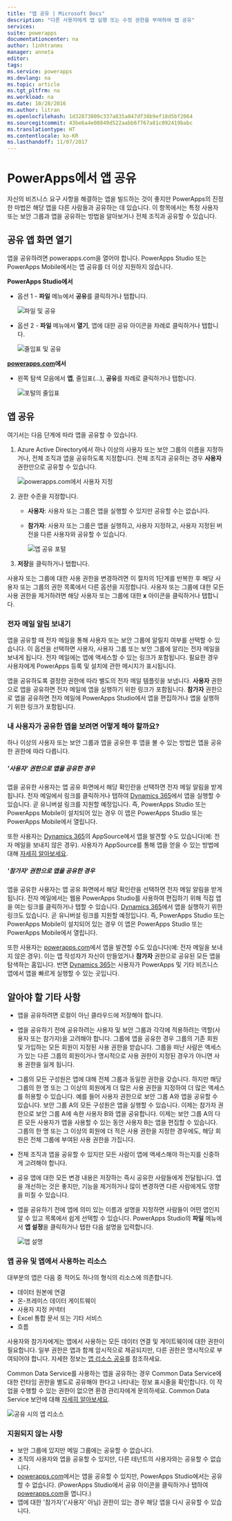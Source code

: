 ```yaml
---
title: "앱 공유 | Microsoft Docs"
description: "다른 사용자에게 앱 실행 또는 수정 권한을 부여하여 앱 공유"
services: 
suite: powerapps
documentationcenter: na
author: linhtranms
manager: anneta
editor: 
tags: 
ms.service: powerapps
ms.devlang: na
ms.topic: article
ms.tgt_pltfrm: na
ms.workload: na
ms.date: 10/28/2016
ms.author: litran
ms.openlocfilehash: 1d32873009c337a835a047df38b9ef18d5bf2064
ms.sourcegitcommit: 43be6a4e08849d522aabb6f767a81c092419babc
ms.translationtype: HT
ms.contentlocale: ko-KR
ms.lasthandoff: 11/07/2017
---
```

# <a name="share-an-app-in-powerapps"></a>PowerApps에서 앱 공유
자신의 비즈니스 요구 사항을 해결하는 앱을 빌드하는 것이 좋지만 PowerApps의 진정한 마법은 해당 앱을 다른 사람들과 공유하는 데 있습니다. 이 항목에서는 특정 사용자 또는 보안 그룹과 앱을 공유하는 방법을 알아보거나 전체 조직과 공유할 수 있습니다.

## <a name="open-the-share-app-screen"></a>공유 앱 화면 열기
앱을 공유하려면 powerapps.com을 열어야 합니다. PowerApps Studio 또는 PowerApps Mobile에서는 앱 공유를 더 이상 지원하지 않습니다.

**PowerApps Studio에서**

* 옵션 1 - **파일** 메뉴에서 **공유**를 클릭하거나 탭합니다.
  
    ![파일 및 공유](./media/share-app/studio-share.png)
* 옵션 2 - **파일** 메뉴에서 **열기**, 앱에 대한 공유 아이콘을 차례로 클릭하거나 탭합니다.
  
    ![줄임표 및 공유](./media/share-app/studio-share-icon.png)

**[powerapps.com](http://web.powerapps.com)에서**

* 왼쪽 탐색 모음에서 **앱**, 줄임표(...), **공유**를 차례로 클릭하거나 탭합니다.
  
   ![포털의 줄임표](./media/share-app/portal-share.png)

## <a name="share-an-app"></a>앱 공유
여기서는 다음 단계에 따라 앱을 공유할 수 있습니다.

1. Azure Active Directory에서 하나 이상의 사용자 또는 보안 그룹의 이름을 지정하거나, 전체 조직과 앱을 공유하도록 지정합니다. 전체 조직과 공유하는 경우 **사용자** 권한만으로 공유할 수 있습니다.
   
    ![powerapps.com에서 사용자 지정](./media/share-app/portal-users.png)
2. 권한 수준을 지정합니다.
   
   * **사용자**: 사용자 또는 그룹은 앱을 실행할 수 있지만 공유할 수는 없습니다.
   * **참가자**: 사용자 또는 그룹은 앱을 실행하고, 사용자 지정하고, 사용자 지정된 버전을 다른 사용자와 공유할 수 있습니다.
     
       ![앱 공유 포털](./media/share-app/portal-permissions.png)
3. **저장**을 클릭하거나 탭합니다.

사용자 또는 그룹에 대한 사용 권한을 변경하려면 이 절차의 1단계를 반복한 후 해당 사용자 또는 그룹의 권한 목록에서 다른 옵션을 지정합니다. 사용자 또는 그룹에 대한 모든 사용 권한을 제거하려면 해당 사용자 또는 그룹에 대한 **x** 아이콘을 클릭하거나 탭합니다.

### <a name="send-email-notification"></a>전자 메일 알림 보내기
앱을 공유할 때 전자 메일을 통해 사용자 또는 보안 그룹에 알릴지 여부를 선택할 수 있습니다. 이 옵션을 선택하면 사용자, 사용자 그룹 또는 보안 그룹에 알리는 전자 메일을 보내게 됩니다. 전자 메일에는 앱에 액세스할 수 있는 링크가 포함됩니다. 필요한 경우 사용자에게 PowerApps 등록 및 설치에 관한 메시지가 표시됩니다.

앱을 공유하도록 결정한 권한에 따라 별도의 전자 메일 템플릿을 보냅니다. **사용자** 권한으로 앱을 공유하면 전자 메일에 앱을 실행하기 위한 링크가 포함됩니다. **참가자** 권한으로 앱을 공유하면 전자 메일에 PowerApps Studio에서 앱을 편집하거나 앱을 실행하기 위한 링크가 포함됩니다.

### <a name="how-do-my-users-see-the-app-i-shared"></a>내 사용자가 공유한 앱을 보려면 어떻게 해야 할까요?
하나 이상의 사용자 또는 보안 그룹과 앱을 공유한 후 앱을 볼 수 있는 방법은 앱을 공유한 권한에 따라 다릅니다.

##### <a name="if-you-shared-app-with-user-permission"></a>'사용자' 권한으로 앱을 공유한 경우
앱을 공유한 사용자는 앱 공유 화면에서 해당 확인란을 선택하면 전자 메일 알림을 받게 됩니다. 전자 메일에서 링크를 클릭하거나 탭하여 [Dynamics 365](http://home.dynamics.com)에서 앱을 실행할 수 있습니다. 곧 유니버설 링크를 지원할 예정입니다. 즉, PowerApps Studio 또는 PowerApps Mobile이 설치되어 있는 경우 이 앱은 PowerApps Studio 또는 PowerApps Mobile에서 열립니다.

또한 사용자는 [Dynamics 365](http://home.dynamics.com)의 AppSource에서 앱을 발견할 수도 있습니다(예: 전자 메일을 보내지 않은 경우). 사용자가 AppSource를 통해 앱을 얻을 수 있는 방법에 대해 [자세히 알아보세요](app-source.md).

##### <a name="if-you-shared-an-app-with-contributor-permission"></a>'참가자' 권한으로 앱을 공유한 경우
앱을 공유한 사용자는 앱 공유 화면에서 해당 확인란을 선택하면 전자 메일 알림을 받게 됩니다. 전자 메일에서는 웹용 PowerApps Studio를 사용하여 편집하기 위해 직접 앱을 여는 링크를 클릭하거나 탭할 수 있습니다. [Dynamics 365](http://home.dynamics.com)에서 앱을 실행하기 위한 링크도 있습니다. 곧 유니버설 링크를 지원할 예정입니다. 즉, PowerApps Studio 또는 PowerApps Mobile이 설치되어 있는 경우 이 앱은 PowerApps Studio 또는 PowerApps Mobile에서 열립니다.

또한 사용자는 [powerapps.com](http://web.powerapps.com)에서 앱을 발견할 수도 있습니다(예: 전자 메일을 보내지 않은 경우). 이는 앱 작성자가 자신이 만들었거나 **참가자** 권한으로 공유된 모든 앱을 탐색하는 홈입니다. 반면 [Dynamics 365](http://home.dynamics.com)는 사용자가 PowerApps 및 기타 비즈니스 앱에서 앱을 빠르게 실행할 수 있는 곳입니다.

## <a name="other-things-to-know"></a>알아야 할 기타 사항
* 앱을 공유하려면 로컬이 아닌 클라우드에 저장해야 합니다.
* 앱을 공유하기 전에 공유하려는 사용자 및 보안 그룹과 각각에 적용하려는 역할(사용자 또는 참가자)을 고려해야 합니다. 그룹에 앱을 공유한 경우 그룹의 기존 회원 및 가입하는 모든 회원이 지정된 사용 권한을 받습니다. 그룹을 떠난 사람은 액세스가 있는 다른 그룹의 회원이거나 명시적으로 사용 권한이 지정된 경우가 아니면 사용 권한을 잃게 됩니다.
* 그룹의 모든 구성원은 앱에 대해 전체 그룹과 동일한 권한을 갖습니다. 하지만 해당 그룹의 한 명 또는 그 이상의 회원에게 더 많은 사용 권한을 지정하여 더 많은 액세스를 허용할 수 있습니다. 예를 들어 사용자 권한으로 보안 그룹 A와 앱을 공유할 수 있습니다. 보안 그룹 A의 모든 구성원은 앱을 실행할 수 있습니다. 이제는 참가자 권한으로 보안 그룹 A에 속한 사용자 B와 앱을 공유합니다. 이제는 보안 그룹 A의 다른 모든 사용자가 앱을 사용할 수 있는 동안 사용자 B는 앱을 편집할 수 있습니다. 그룹의 한 명 또는 그 이상의 회원에 더 적은 사용 권한을 지정한 경우에도, 해당 회원은 전체 그룹에 부여된 사용 권한을 가집니다.
* 전체 조직과 앱을 공유할 수 있지만 모든 사람이 앱에 액세스해야 하는지를 신중하게 고려해야 합니다.
* 공유 앱에 대한 모든 변경 내용은 저장하는 즉시 공유한 사람들에게 전달됩니다. 앱을 개선하는 것은 좋지만, 기능을 제거하거나 많이 변경하면 다른 사람에게도 영향을 미칠 수 있습니다.
* 앱을 공유하기 전에 앱에 의미 있는 이름과 설명을 지정하면 사람들이 어떤 앱인지 알 수 있고 목록에서 쉽게 선택할 수 있습니다. PowerApps Studio의 **파일** 메뉴에서 **앱 설정**을 클릭하거나 탭한 다음 설명을 입력합니다.
  
  ![앱 설명](./media/share-app/description.png)

### <a name="app-sharing-and-the-resources-the-app-uses"></a>앱 공유 및 앱에서 사용하는 리소스
대부분의 앱은 다음 중 적어도 하나의 형식의 리소스에 의존합니다.

* 데이터 원본에 연결
* 온-프레미스 데이터 게이트웨이
* 사용자 지정 커넥터
* Excel 통합 문서 또는 기타 서비스
* 흐름

사용자와 참가자에게는 앱에서 사용하는 모든 데이터 연결 및 게이트웨이에 대한 권한이 필요합니다. 일부 권한은 앱과 함께 암시적으로 제공되지만, 다른 권한은 명시적으로 부여되어야 합니다. 자세한 정보는 [앱 리소스 공유](share-app-resources.md)를 참조하세요.

Common Data Service를 사용하는 앱을 공유하는 경우 Common Data Service에 대한 런타임 권한을 별도로 공유해야 한다고 나타내는 정보 표시줄을 확인합니다. 이 작업을 수행할 수 있는 권한이 없으면 환경 관리자에게 문의하세요. Common Data Service 보안에 대해 [자세히 알아보세요](database-security.md).

![공유 시의 앱 리소스](./media/share-app/app-sharing-resources.png)

### <a name="what-isnt-supported"></a>지원되지 않는 사항
* 보안 그룹에 있지만 메일 그룹에는 공유할 수 없습니다.
* 조직의 사용자와 앱을 공유할 수 있지만, 다른 테넌트의 사용자와는 공유할 수 없습니다.
* [powerapps.com](http://web.powerapps.com)에서는 앱을 공유할 수 있지만, PowerApps Studio에서는 공유할 수 없습니다. (PowerApps Studio에서 공유 아이콘을 클릭하거나 탭하여 [powerapps.com](http://web.powerapps.com)을 엽니다.)
* 앱에 대한 '참가자'('사용자' 아님) 권한이 있는 경우 해당 앱을 다시 공유할 수 있습니다.

